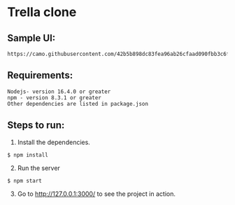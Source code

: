 # Trella clone

## Sample UI:
    https://camo.githubusercontent.com/42b5b898dc83fea96ab26cfaad090fbb3c6ff091e63bdbf17df96c7ae6d4a6e5/68747470733a2f2f646c2e64726f70626f7875736572636f6e74656e742e636f6d2f732f656b32373478386a30697a787534782f5472656c6c6f2532304d61696e253230506167652e706e673f646c3d30

## Requirements:
    Nodejs- version 16.4.0 or greater
    npm - version 8.3.1 or greater
    Other dependencies are listed in package.json

## Steps to run:
1) Install the dependencies.
```
$ npm install
```
2) Run the server
```
$ npm start
```
3) Go to http://127.0.0.1:3000/ to see the project in action.
